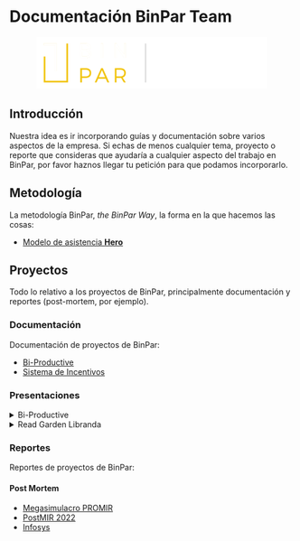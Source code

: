 <!-- markdownlint-disable MD033 -->
# Documentación BinPar Team

<p align="center">
  <img src="./img/binpar_logo.png" />
</p>

## Introducción

Nuestra idea es ir incorporando guías y documentación sobre varios aspectos de la empresa. Si echas de menos cualquier tema, proyecto o reporte que consideras que ayudaría a cualquier aspecto del trabajo en BinPar, por favor haznos llegar tu petición para que podamos incorporarlo.

## Metodología

La metodología BinPar, *the BinPar Way*, la forma en la que hacemos las cosas:

- [Modelo de asistencia **Hero**](./methodology/hero.md)

## Proyectos

Todo lo relativo a los proyectos de BinPar, principalmente documentación y reportes (post-mortem, por ejemplo).

### Documentación

Documentación de proyectos de BinPar:

- [Bi-Productive](./projects/bi-productive.md)
- [Sistema de Incentivos](./projects/incentivos.md)

### Presentaciones

<details>
  <summary>Bi-Productive</summary>
  <video controls title="Presentación Bi-Productive">
    <source src="https://binpar.s3.eu-west-1.amazonaws.com/presentations/bi-productive.mkv">
  </video>
</details>

<details>
  <summary>Read Garden Libranda</summary>
  <video controls title="Presentación Read Garden para proyectos libranda">
    <source src="https://binpar.s3.eu-west-1.amazonaws.com/presentations/read-garden-libranda.mkv">
  </video>
</details>

### Reportes

Reportes de proyectos de BinPar:

#### Post Mortem

- [Megasimulacro PROMIR](./projects/post-mortem/megasimulacro.md)
- [PostMIR 2022](./projects/post-mortem/postmir-2022.md)
- [Infosys](./projects/post-mortem/infosys.md)


